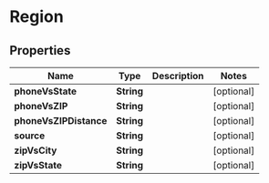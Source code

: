 

# Region


## Properties

| Name | Type | Description | Notes |
|------------ | ------------- | ------------- | -------------|
|**phoneVsState** | **String** |  |  [optional] |
|**phoneVsZIP** | **String** |  |  [optional] |
|**phoneVsZIPDistance** | **String** |  |  [optional] |
|**source** | **String** |  |  [optional] |
|**zipVsCity** | **String** |  |  [optional] |
|**zipVsState** | **String** |  |  [optional] |



